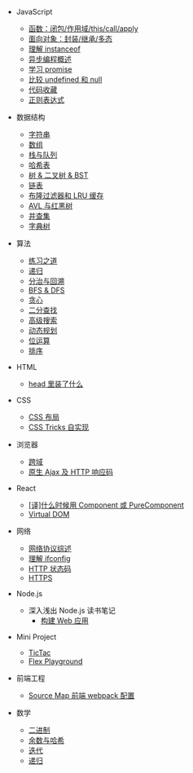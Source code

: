 - JavaScript

  - [函数：闭包/作用域/this/call/apply](js/function)
  - [面向对象：封装/继承/多态](js/OOP)
  - [理解 instanceof](js/instanceof)
  - [异步编程概述](js/async)
  - [学习 promise](js/promise)
  - [比较 undefined 和 null](js/undefined)
  - [代码收藏](js/tips)
  - [正则表达式](https://github.com/duyue6002/Blog/issues/19)

- 数据结构

  - [字符串](algo/string.md)
  - [数组](algo/array.md)
  - [栈与队列](algo/stack-queue.md)
  - [哈希表](algo/hash.md)
  - [树 & 二叉树 & BST](algo/tree.md)
  - [链表](algo/linkedlist.md)
  - [布隆过滤器和 LRU 缓存](algo/bloom-filter.md)
  - [AVL 与红黑树](algo/balanced-tree.md)
  - [并查集](algo/union-find.md)
  - [字典树](algo/trie.md)

- 算法

  - [练习之道](algo/notes.md)
  - [递归](algo/recursive.md)
  - [分治与回溯](algo/divide-conquer.md)
  - [BFS & DFS](algo/bfs-dfs.md)
  - [贪心](algo/greedy.md)
  - [二分查找](algo/binary-search.md)
  - [高级搜索](algo/advanced-search.md)
  - [动态规划](algo/dp.md)
  - [位运算](algo/bit.md)
  - [排序](algo/sort.md)

- HTML

  - [head 里装了什么](html/head)

- CSS

  - [CSS 布局](https://github.com/duyue6002/Blog/issues/14)
  - [CSS Tricks 自实现](https://github.com/duyue6002/Blog/issues/15)

- 浏览器

  - [跨域](https://github.com/duyue6002/Blog/issues/20)
  - [原生 Ajax 及 HTTP 响应码](https://github.com/duyue6002/Blog/issues/4)

- React

  - [[译]什么时候用 Component 或 PureComponent](https://github.com/duyue6002/Blog/issues/24)
  - [Virtual DOM](react/virtualDOM.md)

- 网络

  - [网络协议综述](network/basic)
  - [理解 ifconfig](network/ifconfig)
  - [HTTP 状态码](network/http/code)
  - [HTTPS](network/http/https)

- Node.js

  - 深入浅出 Node.js 读书笔记
    - [构建 Web 应用](node/book/web)

- Mini Project
  - [TicTac](mini-project/tictac.md)
  - [Flex Playground](mini-project/flex-playground.md)

- 前端工程

  - [Source Map 前端 webpack 配置](project/sourcemap/fe)

- 数学

  - [二进制](math/binary)
  - [余数与哈希](math/mod)
  - [迭代](math/iterator)
  - [递归](math/recursive)
